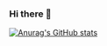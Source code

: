 ### Hi there 👋
[![Anurag's GitHub stats](https://github-readme-stats.vercel.app/api?username=g20934)](https://github.com/anuraghazra/github-readme-stats)
<!--
**g20934/g20934** is a ✨ _special_ ✨ repository because its `README.md` (this file) appears on your GitHub profile.

Here are some ideas to get you started:

- 🔭 I’m currently working on ...
- 🌱 I’m currently learning ...
- 👯 I’m looking to collaborate on ...
- 🤔 I’m looking for help with ...
- 💬 Ask me about ...
- 📫 How to reach me: ...
- 😄 Pronouns: ...
- ⚡ Fun fact: ...
-->
